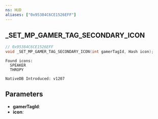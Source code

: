 ```yaml
---
ns: HUD
aliases: ["0x95384C6CE1526EFF"]
---
```

## _SET_MP_GAMER_TAG_SECONDARY_ICON

```c
// 0x95384C6CE1526EFF
void _SET_MP_GAMER_TAG_SECONDARY_ICON(int gamerTagId, Hash icon);
```

```
Found icons:
  SPEAKER
  THROPY

NativeDB Introduced: v1207
```

## Parameters
* **gamerTagId**:
* **icon**:
